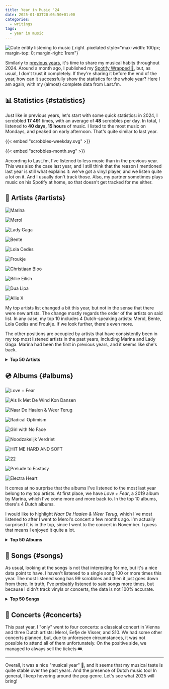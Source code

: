```yaml
---
title: Year in Music '24
date: 2025-01-03T20:05:50+01:00
categories:
  - writings
tags:
  - year in music
---
```


![](https://media.hacdias.com/2021-05-01-vibing-music.gif "Cute entity listening to music")
{.right .pixelated style="max-width: 100px; margin-top: 0; margin-right: 1rem"}

Similarly to [previous years](/2024/01/03/year-in-music/), it's time to share my musical habits throughout 2024. Around a month ago, I published my [Spotify Wrapped 🎁](/2024/12/06/spotify-wrapped/), but, as usual, I don't trust it completely. If they're sharing it before the end of the year, how can it successfully show the statistics for the whole year? Here I am again, with my (almost) complete data from Last.fm.

<!--more-->

## 📊 Statistics {#statistics}

Just like in previous years, let's start with some quick statistics: in 2024, I scrobbled **17 491** times, with an average of **48** scrobbles per day. In total, I listened to **40 days, 15 hours** of music. I listed to the most music on Mondays, and peaked on early afternoon. That's quite similar to last year.

<div class='fg plots'>

{{< embed "scrobbles-weekday.svg" >}}

{{< embed "scrobbles-month.svg" >}}

</div>

According to Last.fm, I've listened to less music than in the previous year. This was also the case last year, and I still think that the reason I mentioned last year is still what explains it: we've got a vinyl player, and we listen quite a lot on it. And I usually don't track those. Also, my partner sometimes plays music on his Spotify at home, so that doesn't get tracked for me either.

## 🎤 Artists {#artists}

<div class='fg top-grid'>

![](https://media.hacdias.com/2025-01-03-marina.jpeg "Marina")

![](https://media.hacdias.com/2025-01-03-merol.jpeg "Merol")

![](https://media.hacdias.com/2025-01-03-lady-gaga.jpeg "Lady Gaga")

![](https://media.hacdias.com/2025-01-03-bente.jpeg "Bente")

![](https://media.hacdias.com/2025-01-03-lola-cedes.jpeg "Lola Cedès")

![](https://media.hacdias.com/2025-01-03-froukje.jpeg "Froukje")

![](https://media.hacdias.com/2025-01-03-christiaan-bloo.jpeg "Christiaan Bloo")

![](https://media.hacdias.com/2025-01-03-billie-eilish.jpeg "Billie Eilish")

![](https://media.hacdias.com/2025-01-03-dua-lipa.jpeg "Dua Lipa")

![](https://media.hacdias.com/2025-01-03-allie-x.jpeg "Allie X")

</div>

My top artists list changed a bit this year, but not in the sense that there were new artists. The change mostly regards the order of the artists on said list. In any case, my top 10 includes 4 Dutch-speaking artists: Merol, Bente, Lola Cedès and Froukje. If we look further, there's even more.

The other positions are occupied by artists that have consistently been in my top most listened artists in the past years, including Marina and Lady Gaga. Marina had been the first in previous years, and it seems like she's back.

<details>
  <summary>
    <strong>Top 50 Artists</strong>
  </summary>

| Artist                         | Scrobbles     |
|:-------------------------------|:--------------|
| Marina                         | 905 scrobbles |
| Merol                          | 678 scrobbles |
| Lady Gaga                      | 656 scrobbles |
| Bente                          | 627 scrobbles |
| Lola Cedès                     | 543 scrobbles |
| Froukje                        | 534 scrobbles |
| Christiaan Bloo                | 501 scrobbles |
| Billie Eilish                  | 445 scrobbles |
| Dua Lipa                       | 443 scrobbles |
| Allie X                        | 356 scrobbles |
| Meau                           | 321 scrobbles |
| The Last Dinner Party          | 290 scrobbles |
| Olly Alexander (Years & Years) | 283 scrobbles |
| Chappell Roan                  | 240 scrobbles |
| RAYE                           | 239 scrobbles |
| Roxeanne Hazes                 | 223 scrobbles |
| Suzan & Freek                  | 213 scrobbles |
| Florence + the Machine         | 213 scrobbles |
| Charli XCX                     | 207 scrobbles |
| S10                            | 204 scrobbles |
| Troye Sivan                    | 192 scrobbles |
| Jaap Reesema                   | 177 scrobbles |
| Ariana Grande                  | 157 scrobbles |
| Rachel Chinouriri              | 155 scrobbles |
| Sabrina Carpenter              | 154 scrobbles |
| The Cinematic Orchestra        | 154 scrobbles |
| Miley Cyrus                    | 147 scrobbles |
| Pommelien Thijs                | 140 scrobbles |
| Nemo                           | 125 scrobbles |
| Kylie Minogue                  | 109 scrobbles |
| Ava Max                        | 108 scrobbles |
| Au/Ra                          | 97 scrobbles  |
| Wies                           | 96 scrobbles  |
| Nelly Furtado                  | 90 scrobbles  |
| Reigen                         | 89 scrobbles  |
| Sia                            | 88 scrobbles  |
| Zoë Tauran                     | 84 scrobbles  |
| Joost                          | 79 scrobbles  |
| Hannah Mae                     | 78 scrobbles  |
| Snow Patrol                    | 76 scrobbles  |
| The Weeknd                     | 75 scrobbles  |
| Marisa Liz                     | 75 scrobbles  |
| DSC                            | 73 scrobbles  |
| Lewis Capaldi                  | 69 scrobbles  |
| Noah Cyrus                     | 69 scrobbles  |
| Sophie Ellis-Bextor            | 68 scrobbles  |
| Omar Rudberg                   | 67 scrobbles  |
| Muse                           | 67 scrobbles  |
| The Cranberries                | 67 scrobbles  |
| Tsatsamis                      | 63 scrobbles  |

</details>

## 💿 Albums {#albums}

<div class='fg top-grid'>

![](https://media.hacdias.com/2025-01-03-love-and-fear.jpeg "Love + Fear")

![](https://media.hacdias.com/2025-01-03-als-ik-met-de-wind-kon-dansen.jpeg "Als Ik Met De Wind Kon Dansen")

![](https://media.hacdias.com/2025-01-03-naar-de-haaien-weer-terug.jpeg "Naar De Haaien & Weer Terug")

![](https://media.hacdias.com/2025-01-03-radical-optimism.jpeg "Radical Optimism")

![](https://media.hacdias.com/2025-01-03-girl-with-no-face.jpeg "Girl with No Face")

![](https://media.hacdias.com/2025-01-03-noodzakelijk-verdriet.jpeg "Noodzakelijk Verdriet")

![](https://media.hacdias.com/2025-01-03-hit-me-hard-and-soft.jpeg "HIT ME HARD AND SOFT")

![](https://media.hacdias.com/2025-01-03-22.jpeg "22")

![](https://media.hacdias.com/2025-01-03-prelude-to-ecstasy.jpeg "Prelude to Ecstasy")

![](https://media.hacdias.com/2025-01-03-electra-heart.jpeg "Electra Heart")

</div>

It comes at no surprise that the albums I've listened to the most last year belong to my top artists. At first place, we have *Love + Fear*, a 2019 album by Marina, which I've come more and more back to. In the top 10 albums, there's 4 Dutch albums.

I would like to highlight *Naar De Haaien & Weer Terug*, which I've most listened to after I went to Merol's concert a few months ago. I'm actually surprised it is in the top, since I went to the concert in November. I guess that means I enjoyed it quite a lot.

<details>
  <summary>
    <strong>Top 50 Albums</strong>
  </summary>

| Album                                         | Artist                         | Scrobbles     |
| :-------------------------------------------- | :----------------------------- | :------------ |
| Love + Fear                                   | Marina                         | 461 scrobbles |
| Als Ik Met De Wind Kon Dansen                 | Bente                          | 418 scrobbles |
| Naar De Haaien & Weer Terug                   | Merol                          | 398 scrobbles |
| Radical Optimism                              | Dua Lipa                       | 354 scrobbles |
| Girl with No Face                             | Allie X                        | 304 scrobbles |
| Noodzakelijk Verdriet                         | Froukje                        | 283 scrobbles |
| HIT ME HARD AND SOFT                          | Billie Eilish                  | 272 scrobbles |
| 22                                            | Meau                           | 231 scrobbles |
| Prelude to Ecstasy                            | The Last Dinner Party          | 185 scrobbles |
| Electra Heart (Platinum Blonde Edition)       | Marina                         | 175 scrobbles |
| Als Je Voor Me Staat                          | Jaap Reesema                   | 163 scrobbles |
| Harlequin                                     | Lady Gaga                      | 158 scrobbles |
| La Nuit                                       | Christiaan Bloo                | 155 scrobbles |
| What A Devastating Turn of Events             | Rachel Chinouriri              | 155 scrobbles |
| De Tijd Gaat Mooie Dingen Doen                | Roxeanne Hazes                 | 155 scrobbles |
| Weg Van De Wereld                             | Lola Cedès                     | 151 scrobbles |
| My 21st Century Blues                         | RAYE                           | 149 scrobbles |
| Ik Besta Voor Altijd Zolang Jij Aan Mij Denkt | S10                            | 145 scrobbles |
| The Rise and Fall of a Midwest Princess       | Chappell Roan                  | 143 scrobbles |
| Something to Give Each Other                  | Troye Sivan                    | 142 scrobbles |
| Palo Santo (Deluxe)                           | Olly Alexander (Years & Years) | 139 scrobbles |
| Ma Fleur                                      | The Cinematic Orchestra        | 135 scrobbles |
| PER ONGELUK                                   | Pommelien Thijs                | 134 scrobbles |
| Short n' Sweet                                | Sabrina Carpenter              | 125 scrobbles |
| Troostprijs                                   | Merol                          | 118 scrobbles |
| Le Matin                                      | Christiaan Bloo                | 115 scrobbles |
| Ancient Dreams in a Modern Land               | Marina                         | 112 scrobbles |
| Joanne (Deluxe)                               | Lady Gaga                      | 108 scrobbles |
| Good Luck, Babe!                              | Chappell Roan                  | 94 scrobbles  |
| Die with a Smile                              | Lady Gaga                      | 93 scrobbles  |
| We Dansen                                     | Lola Cedès                     | 91 scrobbles  |
| Tension (Deluxe)                              | Kylie Minogue                  | 87 scrobbles  |
| Vliegen                                       | Lola Cedès                     | 86 scrobbles  |
| Het is een Wies                               | Wies                           | 86 scrobbles  |
| Maar Niet Met Jou Erbij                       | Bente                          | 83 scrobbles  |
| Nothing Matters                               | The Last Dinner Party          | 83 scrobbles  |
| Satelliet                                     | Lola Cedès                     | 79 scrobbles  |
| Europapa                                      | Joost                          | 78 scrobbles  |
| Vernissage                                    | Merol                          | 78 scrobbles  |
| eternal sunshine (slightly deluxe)            | Ariana Grande                  | 77 scrobbles  |
| High as Hope                                  | Florence + the Machine         | 76 scrobbles  |
| Waterdicht                                    | Hannah Mae                     | 75 scrobbles  |
| Element                                       | DSC                            | 73 scrobbles  |
| Future Nostalgia                              | Dua Lipa                       | 73 scrobbles  |
| FROOT                                         | Marina                         | 72 scrobbles  |
| Genesis.                                      | RAYE                           | 72 scrobbles  |
| Beste Zangers 2023 (MEAU)                     | Meau                           | 70 scrobbles  |
| The Code                                      | Nemo                           | 70 scrobbles  |
| Smoke Drink Party                             | Reigen                         | 70 scrobbles  |
| Divinely Uninspired to a Hellish Extent       | Lewis Capaldi                  | 69 scrobbles  |

</details>

## 🎵 Songs {#songs}

As usual, looking at the songs is not that interesting for me, but it's a nice data point to have. I haven't listened to a single song 100 or more times this year. The most listened song has 99 scrobbles and then it just goes down from there. In truth, I've probably listened to said songs more times, but because I didn't track vinyls or concerts, the data is not 100% accurate.

<details>
  <summary>
    <strong>Top 50 Songs</strong>
  </summary>

| Song                                     | Artist                         | Scrobbles    |
| :--------------------------------------- | :----------------------------- | :----------- |
| Au Fil de la Nuit                        | Christiaan Bloo                | 99 scrobbles |
| 22                                       | Meau                           | 98 scrobbles |
| Good Luck, Babe!                         | Chappell Roan                  | 94 scrobbles |
| En Vol                                   | Christiaan Bloo                | 94 scrobbles |
| Die with a Smile                         | Lady Gaga                      | 93 scrobbles |
| Weg Van De Wereld                        | Lola Cedès                     | 92 scrobbles |
| Nothing Matters                          | The Last Dinner Party          | 92 scrobbles |
| BIRDS OF A FEATHER                       | Billie Eilish                  | 91 scrobbles |
| We Dansen                                | Lola Cedès                     | 91 scrobbles |
| On Your Side                             | The Last Dinner Party          | 90 scrobbles |
| Vliegen                                  | Lola Cedès                     | 86 scrobbles |
| Maar Niet Met Jou Erbij                  | Bente                          | 83 scrobbles |
| we can't be friends (wait for your love) | Ariana Grande                  | 80 scrobbles |
| Satelliet                                | Lola Cedès                     | 79 scrobbles |
| Europapa                                 | Joost                          | 78 scrobbles |
| Happy Mistake                            | Lady Gaga                      | 78 scrobbles |
| Joanne                                   | Lady Gaga                      | 78 scrobbles |
| Vernissage                               | Merol                          | 78 scrobbles |
| The Feminine Urge                        | The Last Dinner Party          | 78 scrobbles |
| High                                     | Roxeanne Hazes                 | 77 scrobbles |
| Waterdicht                               | Hannah Mae                     | 75 scrobbles |
| Ons Moment                               | DSC                            | 73 scrobbles |
| Dizzy                                    | Olly Alexander (Years & Years) | 72 scrobbles |
| Kleine Tornado                           | Pommelien Thijs                | 72 scrobbles |
| The End of Love                          | Florence + the Machine         | 71 scrobbles |
| Zoals Ik Jou Gevonden Heb                | Meau                           | 70 scrobbles |
| The Code                                 | Nemo                           | 70 scrobbles |
| Smoke Drink Party                        | Reigen                         | 70 scrobbles |
| Galina                                   | Allie X                        | 69 scrobbles |
| Leeg restaurant                          | Froukje                        | 69 scrobbles |
| The Joker                                | Lady Gaga                      | 69 scrobbles |
| Someone You Loved                        | Lewis Capaldi                  | 69 scrobbles |
| All                                      | Snow Patrol                    | 69 scrobbles |
| Buss It Down.                            | RAYE                           | 68 scrobbles |
| Murder on the Dancefloor                 | Sophie Ellis-Bextor            | 68 scrobbles |
| Zeeën van liefde                         | Froukje                        | 67 scrobbles |
| Too Afraid                               | Marina                         | 67 scrobbles |
| July                                     | Noah Cyrus                     | 67 scrobbles |
| De Tijd Gaat Mooie Dingen Doen           | Roxeanne Hazes                 | 67 scrobbles |
| WILDFLOWER                               | Billie Eilish                  | 66 scrobbles |
| Tension                                  | Kylie Minogue                  | 66 scrobbles |
| Stiekem Hoop Ik                          | Lola Cedès                     | 66 scrobbles |
| End of the Earth                         | Marina                         | 66 scrobbles |
| Genesis, Pt. ii                          | RAYE                           | 66 scrobbles |
| That Home                                | The Cinematic Orchestra        | 66 scrobbles |
| Ik Was Toch Je Meisje                    | Roxeanne Hazes                 | 65 scrobbles |
| Slim Pickins                             | Sabrina Carpenter              | 65 scrobbles |
| Dreams                                   | The Cranberries                | 65 scrobbles |
| Dancing in the Flames                    | The Weeknd                     | 65 scrobbles |
| Honey                                    | Troye Sivan                    | 65 scrobbles |

</details>

## 🎫 Concerts {#concerts}

This past year, I "only" went to four concerts: a classical concert in Vienna and three Dutch artists: Merol, Eefje de Visser, and S10. We had some other concerts planned, but, due to unforeseen circumstances, it was not possible to attend all of them unfortunately. On the positive side, we managed to always sell the tickets 🎟️.

---

Overall, it was a nice "musical year" 🎵, and it seems that my musical taste is quite stable over the past years. And the presence of Dutch music too! In general, I keep hovering around the pop genre. Let's see what 2025 will bring!
